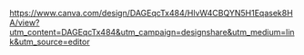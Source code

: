 https://www.canva.com/design/DAGEqcTx484/HlvW4CBQYN5H1Eqasek8HA/view?utm_content=DAGEqcTx484&utm_campaign=designshare&utm_medium=link&utm_source=editor

